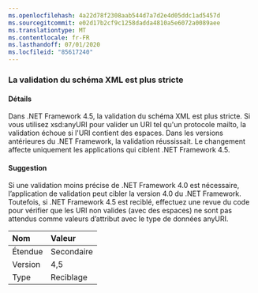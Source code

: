 ```yaml
---
ms.openlocfilehash: 4a22d78f2308aab544d7a7d2e4d05ddc1ad5457d
ms.sourcegitcommit: e02d17b2cf9c1258dadda4810a5e6072a0089aee
ms.translationtype: MT
ms.contentlocale: fr-FR
ms.lasthandoff: 07/01/2020
ms.locfileid: "85617240"
---
```

### <a name="xml-schema-validation-is-stricter"></a>La validation du schéma XML est plus stricte

#### <a name="details"></a>Détails

Dans .NET Framework 4.5, la validation du schéma XML est plus stricte. Si vous utilisez xsd:anyURI pour valider un URI tel qu'un protocole mailto, la validation échoue si l'URI contient des espaces. Dans les versions antérieures du .NET Framework, la validation réussissait. Le changement affecte uniquement les applications qui ciblent .NET Framework 4.5.

#### <a name="suggestion"></a>Suggestion

Si une validation moins précise de .NET Framework 4.0 est nécessaire, l’application de validation peut cibler la version 4.0 du .NET Framework. Toutefois, si .NET Framework 4.5 est reciblé, effectuez une revue du code pour vérifier que les URI non valides (avec des espaces) ne sont pas attendus comme valeurs d’attribut avec le type de données anyURI.

| Nom    | Valeur       |
|:--------|:------------|
| Étendue   | Secondaire       |
| Version | 4,5         |
| Type    | Reciblage |

